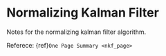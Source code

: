 # Normalizing Kalman Filter

Notes for the normalizing kalman filter algorithm.

Referece: {ref}`One Page Summary <nkf_page>`